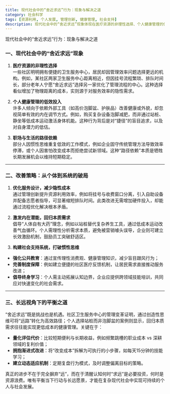 ```yaml
---
title: 现代社会中的“舍近求远”行为：现象与解决之道
category: 社会科学
tags: [资源利用, 个人发展, 管理创新, 健康管理, 社会支持]
description: 现代社会中的“舍近求远”现象体现在医疗资源的非理性选择、个人健康管理的低效投入以及职场与生活的路径依赖等方面。为解决这些问题，可以从优化服务设计、激发内在潜能和构建社会支持系统三方面入手，通过管理创新、回归本质需求及强化公共教育等措施来实现。长远来看，需要量化评估代价、拥抱渐进式改进并建立动态适应机制，以达到短期便利与长期收益之间的平衡，促进个人和社会的可持续发展。
---
```

现代社会中的“舍近求远”行为：现象与解决之道  

### 一、现代社会中的“舍近求远”现象  
1. **医疗资源的非理性选择**  
一些社区明明拥有便捷的卫生服务中心，居民却因管理效率问题选择更远的机构。例如，某社区两家卫生服务中心距离相近，但因挂号流程繁琐、排队时间长，部分老年人宁愿“舍近求远”选择另一家优化了管理流程的中心。这种选择看似增加了物理距离的成本，实则源于对服务效率的隐性需求。  

2. **个人健康管理的低效投入**  
许多人倾向于依赖外部工具（如高价泡脚盆、护肤品）改善健康或外貌，却忽视简单有效的内在调节方式。例如，购买复杂设备泡脚减肥，而非通过站桩、静坐等低成本运动激活身体机能。这种行为背后是对“捷径”的盲目追求，以及对自身潜力的低估。  

3. **职场与生活的路径依赖**  
部分人因惯性思维重复低效的工作模式，例如企业固守传统管理方法导致效率停滞，或个人因害怕改变成本而拒绝尝试新领域。这种“路径依赖”本质是牺牲长期发展机会以维持短期稳定。  

---

### 二、改善策略：从个体到系统的破局  
1. **优化服务设计，减少隐性成本**  
通过管理创新提升资源利用效率，例如将挂号与收费窗口分离，引入自助设备并配备志愿者指导，可显著缩短排队时间。此类改进无需增加硬件投入，却能通过流程优化解决根本矛盾。  

2. **激发内在潜能，回归本质需求**  
倡导“人体自有大药”理念，例如以站桩替代复杂养生工具，通过低成本运动改善气血循环。个人需理性分析需求本质，避免被营销噱头误导，企业则可建立长效激励机制，鼓励员工突破舒适区。  

3. **构建社会支持系统，打破惯性思维**  
- **强化公共教育**：通过宣传理性消费观、健康管理知识，减少盲目跟风行为；  
- **完善制度保障**：例如建立便捷的社区医疗反馈机制，让居民需求直接推动服务改进；  
- **倡导终身学习**：个人需主动拓展认知边界，企业应提供跨领域技能培训，共同应对快速变化的社会需求。  

---

### 三、长远视角下的平衡之道  
“舍近求远”既是挑战也是机遇。社区卫生服务中心的管理变革证明，通过创造性思维可将“远路”转化为高效路径；个人选择站桩而非泡脚盆的案例则显示，回归本质需求往往能实现更低成本的健康管理。关键在于：  
- **量化评估代价**：比较短期便利与长期收益，例如频繁跳槽的职业成本 vs 深耕领域的复利价值；  
- **拥抱渐进式改进**：将“改变成本”拆解为可执行的小步骤，如每天15分钟的技能学习；  
- **建立动态适应机制**：定期复盘行为模式，及时调整偏离目标的策略。  

真正的进步不在于完全摒弃“远”，而在于清醒认知何时“求远”是必要投资，何时是资源浪费。唯有平衡当下行动与长远愿景，才能在复杂现代社会中实现可持续的个人与社会发展。